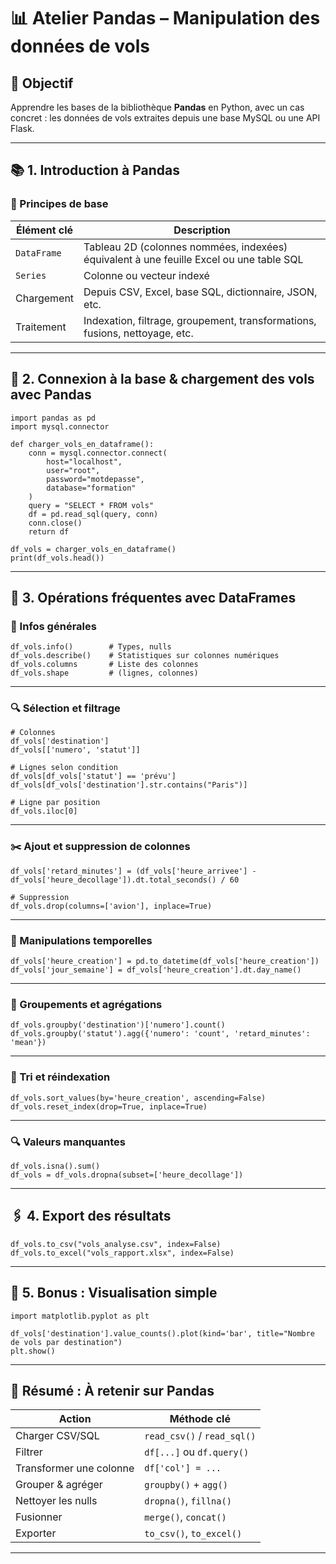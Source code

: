 
# 📊 Atelier Pandas – Manipulation des données de vols

## 🎯 Objectif

Apprendre les bases de la bibliothèque **Pandas** en Python, avec un cas concret : les données de vols extraites depuis une base MySQL ou une API Flask.

---

## 📚 1. Introduction à Pandas

### 🧠 Principes de base

| Élément clé | Description                                                                             |
| ----------- | --------------------------------------------------------------------------------------- |
| `DataFrame` | Tableau 2D (colonnes nommées, indexées) équivalent à une feuille Excel ou une table SQL |
| `Series`    | Colonne ou vecteur indexé                                                               |
| Chargement  | Depuis CSV, Excel, base SQL, dictionnaire, JSON, etc.                                   |
| Traitement  | Indexation, filtrage, groupement, transformations, fusions, nettoyage, etc.             |

---

## 🔌 2. Connexion à la base & chargement des vols avec Pandas

```
import pandas as pd
import mysql.connector

def charger_vols_en_dataframe():
    conn = mysql.connector.connect(
        host="localhost",
        user="root",
        password="motdepasse",
        database="formation"
    )
    query = "SELECT * FROM vols"
    df = pd.read_sql(query, conn)
    conn.close()
    return df

df_vols = charger_vols_en_dataframe()
print(df_vols.head())
```

---

## 🧪 3. Opérations fréquentes avec DataFrames

### 📌 Infos générales

```
df_vols.info()        # Types, nulls
df_vols.describe()    # Statistiques sur colonnes numériques
df_vols.columns       # Liste des colonnes
df_vols.shape         # (lignes, colonnes)
```

---

### 🔍 Sélection et filtrage

```
# Colonnes
df_vols['destination']
df_vols[['numero', 'statut']]

# Lignes selon condition
df_vols[df_vols['statut'] == 'prévu']
df_vols[df_vols['destination'].str.contains("Paris")]

# Ligne par position
df_vols.iloc[0]
```

---

### ✂️ Ajout et suppression de colonnes

```
df_vols['retard_minutes'] = (df_vols['heure_arrivee'] - df_vols['heure_decollage']).dt.total_seconds() / 60

# Suppression
df_vols.drop(columns=['avion'], inplace=True)
```

---

### 📆 Manipulations temporelles

```
df_vols['heure_creation'] = pd.to_datetime(df_vols['heure_creation'])
df_vols['jour_semaine'] = df_vols['heure_creation'].dt.day_name()
```

---

### 🔢 Groupements et agrégations

```
df_vols.groupby('destination')['numero'].count()
df_vols.groupby('statut').agg({'numero': 'count', 'retard_minutes': 'mean'})
```

---

### 🔁 Tri et réindexation

```
df_vols.sort_values(by='heure_creation', ascending=False)
df_vols.reset_index(drop=True, inplace=True)
```

---

### 🔍 Valeurs manquantes

```
df_vols.isna().sum()
df_vols = df_vols.dropna(subset=['heure_decollage'])
```

---

## 🖇️ 4. Export des résultats

```
df_vols.to_csv("vols_analyse.csv", index=False)
df_vols.to_excel("vols_rapport.xlsx", index=False)
```

---

## 🔄 5. Bonus : Visualisation simple

```
import matplotlib.pyplot as plt

df_vols['destination'].value_counts().plot(kind='bar', title="Nombre de vols par destination")
plt.show()
```

---

## 📌 Résumé : À retenir sur Pandas

| Action                  | Méthode clé                 |
| ----------------------- | --------------------------- |
| Charger CSV/SQL         | `read_csv()` / `read_sql()` |
| Filtrer                 | `df[...]` ou `df.query()`   |
| Transformer une colonne | `df['col'] = ...`           |
| Grouper & agréger       | `groupby()` + `agg()`       |
| Nettoyer les nulls      | `dropna()`, `fillna()`      |
| Fusionner               | `merge()`, `concat()`       |
| Exporter                | `to_csv()`, `to_excel()`    |

---
